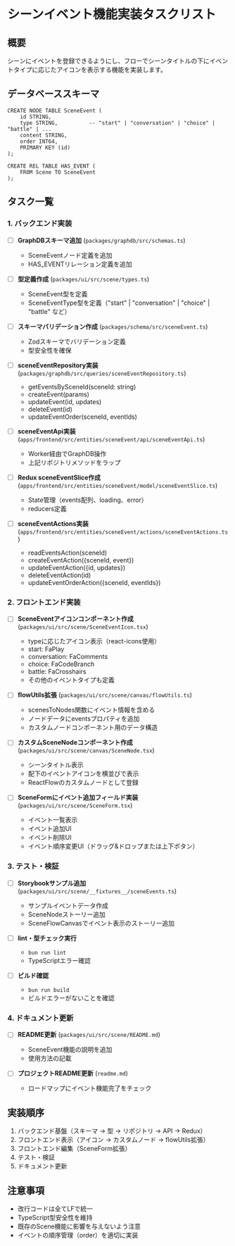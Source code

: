# シーンイベント機能実装タスクリスト

## 概要
シーンにイベントを登録できるようにし、フローでシーンタイトルの下にイベントタイプに応じたアイコンを表示する機能を実装します。

## データベーススキーマ
```cypher
CREATE NODE TABLE SceneEvent (
    id STRING,
    type STRING,          -- "start" | "conversation" | "choice" | "battle" | ...
    content STRING,
    order INT64,
    PRIMARY KEY (id)
);

CREATE REL TABLE HAS_EVENT (
    FROM Scene TO SceneEvent
);
```

## タスク一覧

### 1. バックエンド実装

- [ ] **GraphDBスキーマ追加** (`packages/graphdb/src/schemas.ts`)
  - SceneEventノード定義を追加
  - HAS_EVENTリレーション定義を追加

- [ ] **型定義作成** (`packages/ui/src/scene/types.ts`)
  - SceneEvent型を定義
  - SceneEventType型を定義（"start" | "conversation" | "choice" | "battle" など）

- [ ] **スキーマバリデーション作成** (`packages/schema/src/sceneEvent.ts`)
  - Zodスキーマでバリデーション定義
  - 型安全性を確保

- [ ] **sceneEventRepository実装** (`packages/graphdb/src/queries/sceneEventRepository.ts`)
  - getEventsBySceneId(sceneId: string)
  - createEvent(params)
  - updateEvent(id, updates)
  - deleteEvent(id)
  - updateEventOrder(sceneId, eventIds)

- [ ] **sceneEventApi実装** (`apps/frontend/src/entities/sceneEvent/api/sceneEventApi.ts`)
  - Worker経由でGraphDB操作
  - 上記リポジトリメソッドをラップ

- [ ] **Redux sceneEventSlice作成** (`apps/frontend/src/entities/sceneEvent/model/sceneEventSlice.ts`)
  - State管理（events配列、loading、error）
  - reducers定義

- [ ] **sceneEventActions実装** (`apps/frontend/src/entities/sceneEvent/actions/sceneEventActions.ts`)
  - readEventsAction(sceneId)
  - createEventAction({sceneId, event})
  - updateEventAction({id, updates})
  - deleteEventAction(id)
  - updateEventOrderAction({sceneId, eventIds})

### 2. フロントエンド実装

- [ ] **SceneEventアイコンコンポーネント作成** (`packages/ui/src/scene/SceneEventIcon.tsx`)
  - typeに応じたアイコン表示（react-icons使用）
  - start: FaPlay
  - conversation: FaComments
  - choice: FaCodeBranch
  - battle: FaCrosshairs
  - その他のイベントタイプも定義

- [ ] **flowUtils拡張** (`packages/ui/src/scene/canvas/flowUtils.ts`)
  - scenesToNodes関数にイベント情報を含める
  - ノードデータにeventsプロパティを追加
  - カスタムノードコンポーネント用のデータ構造

- [ ] **カスタムSceneNodeコンポーネント作成** (`packages/ui/src/scene/canvas/SceneNode.tsx`)
  - シーンタイトル表示
  - 配下のイベントアイコンを横並びで表示
  - ReactFlowのカスタムノードとして登録

- [ ] **SceneFormにイベント追加フィールド実装** (`packages/ui/src/scene/SceneForm.tsx`)
  - イベント一覧表示
  - イベント追加UI
  - イベント削除UI
  - イベント順序変更UI（ドラッグ&ドロップまたは上下ボタン）

### 3. テスト・検証

- [ ] **Storybookサンプル追加** (`packages/ui/src/scene/__fixtures__/sceneEvents.ts`)
  - サンプルイベントデータ作成
  - SceneNodeストーリー追加
  - SceneFlowCanvasでイベント表示のストーリー追加

- [ ] **lint・型チェック実行**
  - `bun run lint`
  - TypeScriptエラー確認

- [ ] **ビルド確認**
  - `bun run build`
  - ビルドエラーがないことを確認

### 4. ドキュメント更新

- [ ] **README更新** (`packages/ui/src/scene/README.md`)
  - SceneEvent機能の説明を追加
  - 使用方法の記載

- [ ] **プロジェクトREADME更新** (`readme.md`)
  - ロードマップにイベント機能完了をチェック

## 実装順序

1. バックエンド基盤（スキーマ → 型 → リポジトリ → API → Redux）
2. フロントエンド表示（アイコン → カスタムノード → flowUtils拡張）
3. フロントエンド編集（SceneForm拡張）
4. テスト・検証
5. ドキュメント更新

## 注意事項

- 改行コードは全てLFで統一
- TypeScript型安全性を維持
- 既存のScene機能に影響を与えないよう注意
- イベントの順序管理（order）を適切に実装

